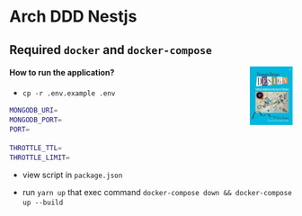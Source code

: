 # Arch DDD Nestjs

## Required `docker` and `docker-compose`

<img src="/imgs/41ni9tGguyL.jpg" alt="book" title="book" height="104" width="76" align="right"/>

#### How to run the application?

- `cp -r .env.example .env`
  
```bash
MONGODB_URI=
MONGODB_PORT=
PORT=

THROTTLE_TTL=
THROTTLE_LIMIT=
```

- view script in `package.json`

- run `yarn up` that exec command `docker-compose down && docker-compose up --build`

